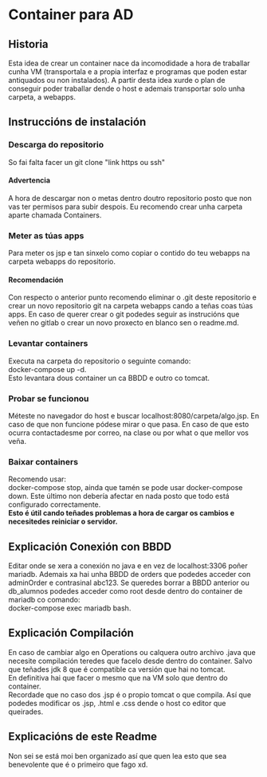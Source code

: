 # Container para AD
## Historia
Esta idea de crear un container nace da incomodidade a hora de traballar cunha VM 
(transportala e a propia interfaz e programas que poden estar antiquados ou non instalados).
A partir desta idea xurde o plan de conseguir poder traballar dende o host e ademais transportar
solo unha carpeta, a webapps.
## Instruccións de instalación
### Descarga do repositorio
So fai falta facer un git clone "link https ou ssh"
#### Advertencia
A hora de descargar non o metas dentro doutro repositorio posto que non vas ter permisos para subir
despois. Eu recomendo crear unha carpeta aparte chamada Containers.
### Meter as túas apps
Para meter os jsp e tan sinxelo como copiar o contido do teu webapps na carpeta webapps do repositorio.
#### Recomendación
Con respecto o anterior punto recomendo eliminar o .git deste repositorio e crear un novo 
repositorio git na carpeta webapps cando a teñas coas túas apps.
En caso de querer crear o git podedes seguir as instrucións que veñen no gitlab o crear un novo
proxecto en blanco sen o readme.md.
### Levantar containers
Executa na carpeta do repositorio o seguinte comando:
  <br/>docker-compose up -d.
<br/>Esto levantara dous container un ca BBDD e outro co tomcat.
### Probar se funcionou
Méteste no navegador do host e buscar localhost:8080/carpeta/algo.jsp. 
En caso de que non funcione pódese mirar o que pasa. En caso de que esto ocurra contactadesme por
correo, na clase ou por what o que mellor vos veña.
### Baixar containers
Recomendo usar: <br/>
docker-compose stop, ainda que tamén se pode usar docker-compose down. Este último non debería afectar en nada posto que todo está configurado correctamente.
<br/>
<b>Esto é útil cando teñades problemas a hora de cargar os cambios e necesitedes reiniciar o servidor.</b>
## Explicación Conexión con BBDD
Editar onde se xera a conexión no java e en vez de localhost:3306 poñer mariadb.
Ademais xa hai unha BBDD de orders que podedes acceder con adminOrder e contrasinal abc123.
Se queredes borrar a BBDD anterior ou db_alumnos podedes acceder como root desde dentro do container de mariadb co comando:<br/>
docker-compose exec mariadb bash.
## Explicación Compilación
En caso de cambiar algo en Operations ou calquera outro archivo .java que necesite compilación teredes que facelo desde dentro do container. Salvo que teñades jdk 8 que é compatible ca versión que hai no tomcat.<br/>
En definitiva hai que facer o mesmo que na VM solo que dentro do container.<br/>
Recordade que no caso dos .jsp é o propio tomcat o que compila. Así que podedes modificar os .jsp, .html e .css dende o host co editor que queirades.
## Explicacións de este Readme
Non sei se está moi ben organizado así que quen lea esto que sea benevolente que é o primeiro que fago xd.

